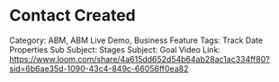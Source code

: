 # Contact Created

Category: ABM, ABM Live Demo, Business
Feature Tags: Track Date Properties
Sub Subject: Stages
Subject: Goal
Video Link: https://www.loom.com/share/4a615dd652d54b64ab28ac1ac334ff80?sid=6b6ae35d-1090-43c4-849c-66056ff0ea82